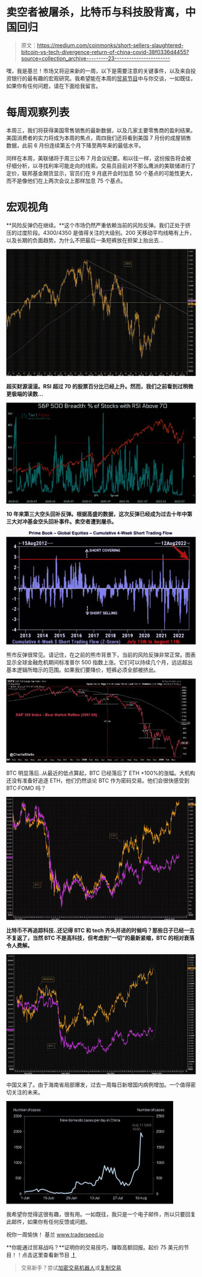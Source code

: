# 卖空者被屠杀，比特币与科技股背离，中国回归

> 原文：<https://medium.com/coinmonks/short-sellers-slaughtered-bitcoin-vs-tech-divergence-return-of-china-covid-38f0336d4455?source=collection_archive---------23----------------------->

嘿，我是基兰！市场又将迎来新的一周，以下是需要注意的关键事件，以及来自投资银行的最有趣的宏观研究。我希望能在本周的[贸易节目](http://www.traderseed.io/)中与你交谈，一如既往，如果你有任何问题，请在下面给我留言。

# 每周观察列表

本周三，我们将获得美国零售销售的最新数据，以及几家主要零售商的盈利结果。美国消费者的实力将成为本周的焦点，周四我们还将看到美国 7 月份的成屋销售数据，此前 6 月份连续第五个月下降至两年来的最低水平。

同样在本周，美联储将于周三公布 7 月会议纪要。和以往一样，这份报告将会被仔细分析，以寻找利率可能走向的线索。交易员目前对不那么鹰派的美联储进行了定价，联邦基金期货显示，官员们在 9 月底开会时加息 50 个基点的可能性更大，而不是像他们在上两次会议上那样加息 75 个基点。

# 宏观视角

**风险反弹仍在继续。**这个市场仍然严重依赖当前的风险反弹。我们正处于挤压的过度阶段。4300/4350 是值得关注的大级别。200 天移动平均线略有上升，以及长期的负面趋势。为什么不把最后一条短裤放在担架上抬出去…

![](img/112e32d88eb67a0862a2a3d94c51ab18.png)

**超买财源滚滚。RSI 超过 70 的股票百分比已经上升。然而，我们之前看到过稍微更极端的读数…**

![](img/30addb42ed573d2e5eff0a4a0e88abec.png)

**10 年来第三大空头回补反弹。根据高盛的数据，这次反弹已经成为过去十年中第三大对冲基金空头回补事件。卖空者遭到屠杀。**

![](img/3c05207e97717f1b5e3b83499b555488.png)

熊市反弹很常见。请记住，在之前的熊市背景下，当前的风险反弹非常正常。图表显示全球金融危机期间标准普尔 500 指数上涨。它们可以持续几个月，远远超出基本逻辑所暗示的范围。如果我们要降价，短裤必须全部被挤出。

![](img/3664da179514665a1bead37a3b9daab5.png)

BTC 明显落后..从最近的低点算起，BTC 已经落后了 ETH +100%的涨幅。大机构还没有准备好追逐 ETH，他们仍然谈论 BTC 作为密码交易。他们会很快感受到 BTC·FOMO 吗？

![](img/67b521c22be18fe7f1be176fde52d0c2.png)

**比特币不再追踪科技..还记得 BTC 和 tech 齐头并进的时候吗？那些日子已经一去不复返了，当然 BTC 不是高科技，但考虑到“一切”的最新紧缩，BTC 的相对衰落令人费解。**

![](img/7c62046cb447bf15c47fbd5887b0f8fc.png)

中国又来了。由于海南省局部爆发，过去一周每日新增国内病例增加。一个值得密切关注的未来。

![](img/86330821f3d61de920903546897147b8.png)

我希望你觉得这很有趣，很有用。一如既往，我只是一个电子邮件，所以只要回复此邮件，如果你有任何反馈或问题。

祝你一周愉快！
基兰
www.traderseed.io

**你能通过贸易战吗？**证明你的交易技巧，赚取高额回报。起价 75 美元的节目！！点击这里查看新节目 [**！**](http://www.traderseed.io/)

> 交易新手？尝试[加密交易机器人](/coinmonks/crypto-trading-bot-c2ffce8acb2a)或[复制交易](/coinmonks/top-10-crypto-copy-trading-platforms-for-beginners-d0c37c7d698c)
